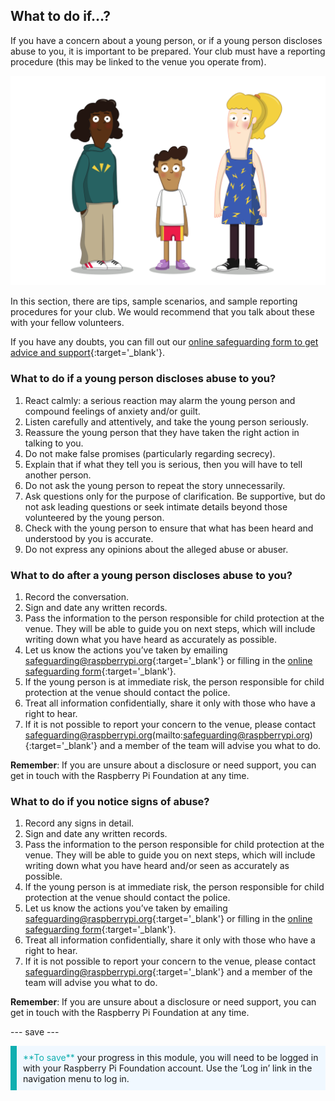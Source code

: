 ## What to do if…?

If you have a concern about a young person, or if a young person discloses abuse to you, it is important to be prepared. Your club must have a reporting procedure (this may be linked to the venue you operate from).

![Three young people standing.](images/8-Diverse-Mix-2.png)

In this section, there are tips, sample scenarios, and sample reporting procedures for your club. We would recommend that you talk about these with your fellow volunteers.

If you have any doubts, you can fill out our [online safeguarding form to get advice and support](https://form.raspberrypi.org/f/safeguarding-concern-form){:target='_blank'}.

### What to do if a young person discloses abuse to you?

1. React calmly: a serious reaction may alarm the young person and compound feelings of anxiety and/or guilt.
1. Listen carefully and attentively, and take the young person seriously.
1. Reassure the young person that they have taken the right action in talking to you.
1. Do not make false promises (particularly regarding secrecy). 
1. Explain that if what they tell you is serious, then you will have to tell another person.
1. Do not ask the young person to repeat the story unnecessarily.
1. Ask questions only for the purpose of clarification. Be supportive, but do not ask leading questions or seek intimate details beyond those volunteered by the young person.
1. Check with the young person to ensure that what has been heard and understood by you is accurate.
1. Do not express any opinions about the alleged abuse or abuser.

### What to do after a young person discloses abuse to you?

1. Record the conversation.
1. Sign and date any written records.
1. Pass the information to the person responsible for child protection at the venue. They will be able to guide you on next steps, which will include writing down what you have heard as accurately as possible.
1. Let us know the actions you’ve taken by emailing [safeguarding@raspberrypi.org](mailto:safeguarding@raspberrypi.org){:target='_blank'} or filling in the [online safeguarding form](https://form.raspberrypi.org/f/safeguarding-concern-form){:target='_blank'}.
1. If the young person is at immediate risk, the person responsible for child protection at the venue should contact the police. 
1. Treat all information confidentially, share it only with those who have a right to hear.
1. If it is not possible to report your concern to the venue, please contact safeguarding@raspberrypi.org(mailto:safeguarding@raspberrypi.org){:target='_blank'} and a member of the team will advise you what to do.

**Remember**: If you are unsure about a disclosure or need support, you can get in touch with the Raspberry Pi Foundation at any time.

### What to do if you notice signs of abuse?

1. Record any signs in detail.
1. Sign and date any written records.
1. Pass the information to the person responsible for child protection at the venue. They will be able to guide you on next steps, which will include writing down what you have heard and/or seen as accurately as possible.
1. If the young person is at immediate risk, the person responsible for child protection at the venue should contact the police.
1. Let us know the actions you’ve taken by emailing [safeguarding@raspberrypi.org](mailto:safeguarding@raspberrypi.org){:target='_blank'} or filling in the [online safeguarding form](https://form.raspberrypi.org/f/safeguarding-concern-form){:target='_blank'}.
1. Treat all information confidentially, share it only with those who have a right to hear.
1. If it is not possible to report your concern to the venue, please contact [safeguarding@raspberrypi.org](mailto:safeguarding@raspberrypi.org){:target='_blank'} and a member of the team will advise you what to do.

**Remember**: If you are unsure about a disclosure or need support, you can get in touch with the Raspberry Pi Foundation at any time.

--- save ---

<p style="border-left: solid; border-width:10px; border-color: #0faeb0; background-color: aliceblue; padding: 10px;">
<span style="color: #0faeb0">**To save**</span> your progress in this module, you will need to be logged in with your Raspberry Pi Foundation account. Use the ‘Log in’ link in the navigation menu to log in.
</p>
